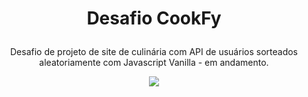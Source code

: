 # <p align='center'>Desafio CookFy</p>

<p align="center">Desafio de projeto de site de culinária com API de usuários sorteados aleatoriamente com Javascript Vanilla - em andamento.</p>
<p align='center'><img src='https://user-images.githubusercontent.com/78851164/153301625-7820983c-12cd-470f-8130-dda334590dd9.png' /></p>

